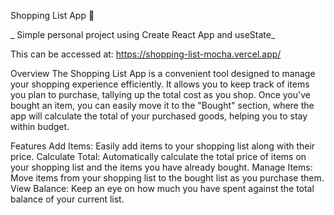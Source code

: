 Shopping List App 🤑

_ Simple personal project using Create React App and useState_

This can be accessed at:
https://shopping-list-mocha.vercel.app/

Overview
The Shopping List App is a convenient tool designed to manage your shopping experience efficiently. It allows you to keep track of items you plan to purchase, tallying up the total cost as you shop. Once you've bought an item, you can easily move it to the "Bought" section, where the app will calculate the total of your purchased goods, helping you to stay within budget.

Features
Add Items: Easily add items to your shopping list along with their price.
Calculate Total: Automatically calculate the total price of items on your shopping list and the items you have already bought.
Manage Items: Move items from your shopping list to the bought list as you purchase them.
View Balance: Keep an eye on how much you have spent against the total balance of your current list.
